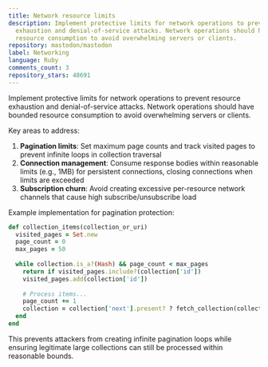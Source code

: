 ```yaml
---
title: Network resource limits
description: Implement protective limits for network operations to prevent resource
  exhaustion and denial-of-service attacks. Network operations should have bounded
  resource consumption to avoid overwhelming servers or clients.
repository: mastodon/mastodon
label: Networking
language: Ruby
comments_count: 3
repository_stars: 48691
---
```


Implement protective limits for network operations to prevent resource exhaustion and denial-of-service attacks. Network operations should have bounded resource consumption to avoid overwhelming servers or clients.

Key areas to address:

1. **Pagination limits**: Set maximum page counts and track visited pages to prevent infinite loops in collection traversal
2. **Connection management**: Consume response bodies within reasonable limits (e.g., 1MB) for persistent connections, closing connections when limits are exceeded
3. **Subscription churn**: Avoid creating excessive per-resource network channels that cause high subscribe/unsubscribe load

Example implementation for pagination protection:
```ruby
def collection_items(collection_or_uri)
  visited_pages = Set.new
  page_count = 0
  max_pages = 50
  
  while collection.is_a?(Hash) && page_count < max_pages
    return if visited_pages.include?(collection['id'])
    visited_pages.add(collection['id'])
    
    # Process items...
    page_count += 1
    collection = collection['next'].present? ? fetch_collection(collection['next']) : nil
  end
end
```

This prevents attackers from creating infinite pagination loops while ensuring legitimate large collections can still be processed within reasonable bounds.